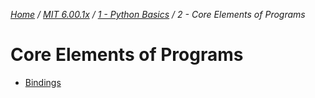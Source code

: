 _[Home](../../../) / [MIT 6.00.1x](../../) / [1 - Python Basics](../) / 2 - Core Elements of Programs_
# Core Elements of Programs

- [Bindings](./01-bindings.md)
